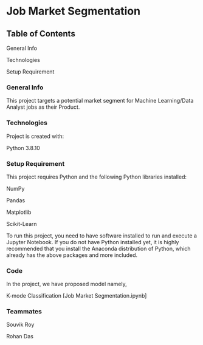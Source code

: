 # Job Market Segmentation

## Table of Contents

General Info

Technologies

Setup Requirement

### General Info

This project targets a potential market segment for Machine Learning/Data Analyst jobs as their Product.

### Technologies

Project is created with:

Python 3.8.10

### Setup Requirement

This project requires Python and the following Python libraries installed:

NumPy

Pandas

Matplotlib

Scikit-Learn

To run this project, you need to have software installed to run and execute a Jupyter Notebook. If you do not have Python installed yet, it is highly recommended that you install the Anaconda distribution of Python, which already has the above packages and more included.

### Code

In the project, we have proposed model namely,

K-mode Classification [Job Market Segmentation.ipynb]

### Teammates

Souvik Roy 

Rohan Das
